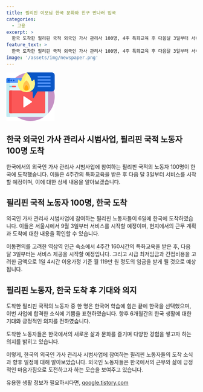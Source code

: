 ```yaml
---
title: 필리핀 이모님 한국 문화와 친구 만나러 입국
categories:
  - 고용
excerpt: >
  한국 도착한 필리핀 국적 외국인 가사 관리사 100명, 4주 특화교육 후 다음달 3일부터 서비스 제공 시작. 시범사업 인천국제공항 입국 사진 공개. 서울시는 9월 3일부터 100명의 필리핀 가사관리사가 외국인 가사 관리사 서비스를 시작한다고 밝혔다. 외국인 가사 관리사는 최저임금과 4대 사회보험 등을 반영한 금액으로 1일 4시간 이용가정 기준 월 119만 원 정도의 임금을 받게 된다. 각각의 필리핀인 가사관리사는 4주간 160시간의 특화교육을 받은 뒤 다음 달 3일부터 근무를 시작한다.
feature_text: >
  한국 도착한 필리핀 국적 외국인 가사 관리사 100명, 4주 특화교육 후 다음달 3일부터 서비스 제공 시작. 시범사업 인천국제공항 입국 사진 공개. 서울시는 9월 3일부터 100명의 필리핀 가사관리사가 외국인 가사 관리사 서비스를 시작한다고 밝혔다. 외국인 가사 관리사는 최저임금과 4대 사회보험 등을 반영한 금액으로 1일 4시간 이용가정 기준 월 119만 원 정도의 임금을 받게 된다. 각각의 필리핀인 가사관리사는 4주간 160시간의 특화교육을 받은 뒤 다음 달 3일부터 근무를 시작한다.
image: '/assets/img/newspaper.png'
---
```


<p><img src="/assets/img/news.png" alt="rentncar 속보" /></p>

<h2>한국 외국인 가사 관리사 시범사업, 필리핀 국적 노동자 100명 도착</h2>

<p>한국에서의 외국인 가사 관리사 시범사업에 참여하는 필리핀 국적의 노동자 100명이 한국에 도착했습니다. 이들은 4주간의 특화교육을 받은 후 다음 달 3일부터 서비스를 시작할 예정이며, 이에 대한 상세 내용을 알아보겠습니다.</p>

<h2>필리핀 국적 노동자 100명, 한국 도착</h2>

<p>외국인 가사 관리사 시범사업에 참여하는 필리핀 노동자들이 6일에 한국에 도착하였습니다. 이들은 서울시에서 9월 3일부터 서비스를 시작할 예정이며, 현지에서의 근무 계획과 도착에 대한 내용을 확인할 수 있습니다.</p>

<p>이동편의를 고려한 역삼역 인근 숙소에서 4주간 160시간의 특화교육을 받은 후, 다음 달 3일부터는 서비스 제공을 시작할 예정입니다. 그리고 시급 최저임금과 간접비용을 고려한 금액으로 1일 4시간 이용가정 기준 월 119만 원 정도의 임금을 받게 될 것으로 예상됩니다.</p>

<h2>필리핀 노동자, 한국 도착 후 기대와 의지</h2>

<p>도착한 필리핀 국적의 노동자 중 한 명은 한국어 학습에 힘쓴 끝에 한국을 선택했으며, 이번 사업에 합격한 소식에 기쁨을 표현하였습니다. 향후 6개월간의 한국 생활에 대한 기대와 긍정적인 의지를 전하였습니다.</p>

<p>도착한 노동자들은 한국에서의 새로운 삶과 문화를 즐기며 다양한 경험을 쌓고자 하는 의지를 밝히고 있습니다.</p>

<p>이렇게, 한국의 외국인 가사 관리사 시범사업에 참여하는 필리핀 노동자들의 도착 소식과 향후 일정에 대해 알아보았습니다. 외국인 노동자들은 한국에서의 근무와 삶에 긍정적인 마음가짐으로 도전하고자 하는 모습을 보여주고 있습니다.</p>
유용한 생활 정보가 필요하시다면, <a href="https://qoogle.tistory.com" rel="dofollow">qoogle.tistory.com</a>


